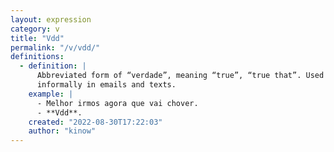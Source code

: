 ```yaml
---
layout: expression
category: v
title: "Vdd"
permalink: "/v/vdd/"
definitions:
  - definition: |
      Abbreviated form of “verdade”, meaning “true”, “true that”. Used
      informally in emails and texts.
    example: |
      - Melhor irmos agora que vai chover.
      - **Vdd**.
    created: "2022-08-30T17:22:03"
    author: "kinow"
---
```

